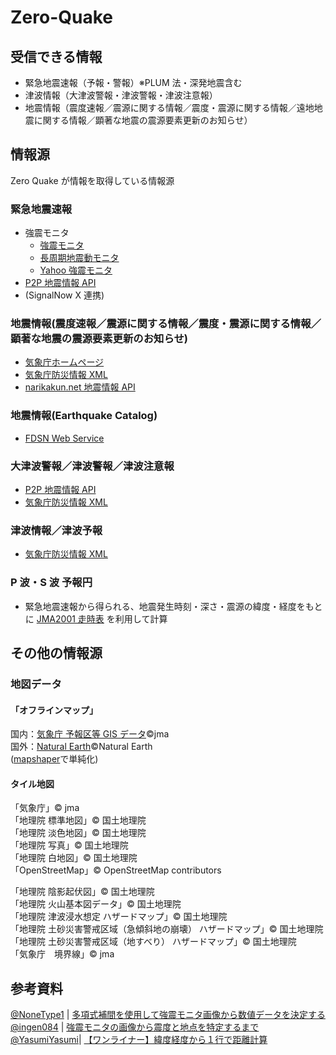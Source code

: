 # Zero-Quake

## 受信できる情報

- 緊急地震速報（予報・警報）※PLUM 法・深発地震含む
- 津波情報（大津波警報・津波警報・津波注意報）
- 地震情報（震度速報／震源に関する情報／震度・震源に関する情報／遠地地震に関する情報／顕著な地震の震源要素更新のお知らせ）

## 情報源

Zero Quake が情報を取得している情報源

### 緊急地震速報

- 強震モニタ
  - [強震モニタ](http://www.kmoni.bosai.go.jp/)
  - [長周期地震動モニタ](lmoni.bosai.go.jp)
  - [Yahoo 強震モニタ](https://typhoon.yahoo.co.jp/weather/jp/earthquake/kyoshin/)
- [P2P 地震情報 API](https://www.p2pquake.net/json_api_v2/)
- (SignalNow X 連携)

### 地震情報(震度速報／震源に関する情報／震度・震源に関する情報／顕著な地震の震源要素更新のお知らせ)

- [気象庁ホームページ](https://www.jma.go.jp/bosai/map.html?contents=earthquake_map)
- [気象庁防災情報 XML](https://xml.kishou.go.jp/xmlpull.html)
- [narikakun.net 地震情報 API](https://dev.narikakun.net/doc/earthquake)

### 地震情報(Earthquake Catalog)

- [FDSN Web Service](https://earthquake.usgs.gov/fdsnws/event/1/)

### 大津波警報／津波警報／津波注意報

- [P2P 地震情報 API](https://www.p2pquake.net/json_api_v2/)
- [気象庁防災情報 XML](https://xml.kishou.go.jp/xmlpull.html)

### 津波情報／津波予報

- [気象庁防災情報 XML](https://xml.kishou.go.jp/xmlpull.html)

### P 波・S 波 予報円

- 緊急地震速報から得られる、地震発生時刻・深さ・震源の緯度・経度をもとに
  [JMA2001 走時表](https://www.data.jma.go.jp/eqev/data/bulletin/catalog/appendix/trtime/trt_j.html)
  を利用して計算

## その他の情報源

### 地図データ

#### 「オフラインマップ」

国内：[気象庁 予報区等 GIS データ](https://www.data.jma.go.jp/developer/gis.html)©jma  
国外：[Natural Earth](https://www.naturalearthdata.com/downloads/110m-cultural-vectors/)©Natural Earth  
([mapshaper](https://mapshaper.org/)で単純化)

#### タイル地図

「気象庁」© jma  
「地理院 標準地図」© 国土地理院  
「地理院 淡色地図」© 国土地理院  
「地理院 写真」© 国土地理院  
「地理院 白地図」© 国土地理院  
「OpenStreetMap」© OpenStreetMap contributors

「地理院 陰影起伏図」© 国土地理院  
「地理院 火山基本図データ」© 国土地理院  
「地理院 津波浸水想定 ハザードマップ」© 国土地理院  
「地理院 土砂災害警戒区域（急傾斜地の崩壊） ハザードマップ」© 国土地理院  
「地理院 土砂災害警戒区域（地すべり） ハザードマップ」© 国土地理院  
「気象庁　境界線」© jma

## 参考資料

[@NoneType1](https://twitter.com/NoneType1) |
[多項式補間を使用して強震モニタ画像から数値データを決定する](https://qiita.com/NoneType1/items/a4d2cf932e20b56ca444)  
[@ingen084](https://twitter.com/ingen084) |
[強震モニタの画像から震度と地点を特定するまで](https://qiita.com/ingen084/items/7e91f8da2996972ac586)  
[@YasumiYasumi](https://qiita.com/YasumiYasumi)|
[【ワンライナー】緯度経度から１行で距離計算](https://qiita.com/YasumiYasumi/items/9e8a6f185b00cba8c8bd)

